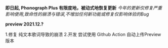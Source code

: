 **即日起, Phonograph Plus 有限度地，被动式地恢复更新**
_今年的更新仅修复严重影响使用,致命性的崩溃与错误,不增加任何新功能或修复仅影响体验的Bug_

**preview 2021.12.?**

1.修复 纯文本歌词导致的崩溃
2.开发 尝试使用 Github Action 自动上传Preview版本

